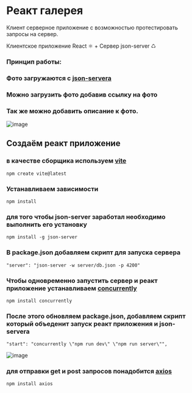 
# Реакт галерея 

Клиент серверное приложение с возможноcтью протестировать запросы на сервер. 

Клиентское приложение React &#9883; + Сервер json-server &#9850;

### Принцип работы:
### Фото загружаются c [json-servera](https://www.npmjs.com/package/json-server?activeTab=readme) 
### Можно загрузить фото добавив ссылку на фото 
### Так же можно добавить описание к фото.

![image](https://github.com/ScherbakovM/gallery-react/assets/109952823/bce095ca-3d7b-4875-b1d8-e7ea483b4b7e)   



## Создаём реакт приложение    
### в качестве сборщика используем  [vite](https://vitejs.dev/guide/)
```
npm create vite@latest
```

### Устанавливаем зависимости
```
npm install 
```
### для того чтобы  json-server заработал необходимо выполнить его установку   
```
npm install -g json-server
```

### В package.json добавляем скрипт для запуска сервера 

```
"server": "json-server -w server/db.json -p 4200"
```

### Чтобы одновременно запустить сервер и реакт приложение устанавливаем [concurrently](https://www.npmjs.com/package/concurrently)

```
npm install concurrently
```

### После этого обновляем package.json, добавляем скрипт который объеденит запуск реакт приложения и json-servera

```
"start": "concurrently \"npm run dev\" \"npm run server\"",
```
![image](https://github.com/ScherbakovM/gallery-react/assets/109952823/3fd099fc-ab91-4729-af3f-dc0b31cc1fc6)

### для отправки get и post запросов понадобится [axios](https://axios-http.com/docs/api_intro)

```
npm install axios
```
